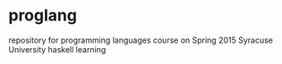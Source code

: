 # proglang

repository for programming languages course on Spring 2015 Syracuse University
haskell learning
